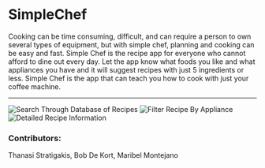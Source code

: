 # SimpleChef

Cooking can be time consuming, difficult, and can require a person to own several types of equipment, but with simple chef, planning and cooking can be easy and fast. Simple Chef is the recipe app for everyone who cannot afford to dine out every day. Let the app know what foods you like and what appliances you have and it will suggest recipes with just 5 ingredients or less.  Simple Chef is the app that can teach you how to cook with just your coffee machine. 

-----------

![Search Through Database of Recipes](http://i.imgur.com/92fGe6b.png "Search Through Database of Recipes")
![Filter Recipe By Appliance](http://i.imgur.com/TYINMzr.png "Filter Recipe By Appliance")
![Detailed Recipe Information](http://imgur.com/JA5DCXa.png "Detailed Recipe Information")


### Contributors: 
Thanasi Stratigakis, Bob De Kort, Maribel Montejano
